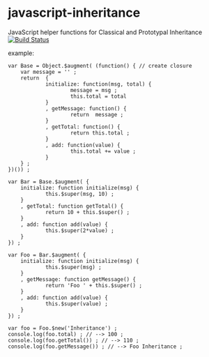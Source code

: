 javascript-inheritance
======================

JavaScript helper functions for Classical and Prototypal Inheritance [![Build Status](https://travis-ci.org/scaljeri/javascript-inheritance.png)](https://travis-ci.org/scaljeri/javascript-inheritance)

example:

    var Base = Object.$augment( (function() { // create closure
        var message = '' ;
        return  {
                initialize: function(msg, total) {
                        message = msg ;
                        this.total = total
                }
                , getMessage: function() {
                        return  message ;
                }
                , getTotal: function() {
                        return this.total ;
                }
                , add: function(value) {
                        this.total += value ;
                }
        } ;
    })()) ;

    var Bar = Base.$augment( {
        initialize: function initialize(msg) {
                this.$super(msg, 10) ;
        }
        , getTotal: function getTotal() {
                return 10 + this.$super() ;
        }
        , add: function add(value) {
                this.$super(2*value) ;
        }
    }) ;

    var Foo = Bar.$augment( {
        initialize: function initialize(msg) {
                this.$super(msg) ;
        }
        , getMessage: function getMessage() {
                return 'Foo ' + this.$super() ;
        }
        , add: function add(value) {
                this.$super(value) ;
        }
    }) ;

    var foo = Foo.$new('Inheritance') ;
    console.log(foo.total) ; // --> 100 ;
    console.log(foo.getTotal()) ; // --> 110 ;
    console.log(foo.getMessage()) ; // --> Foo Inheritance ;
